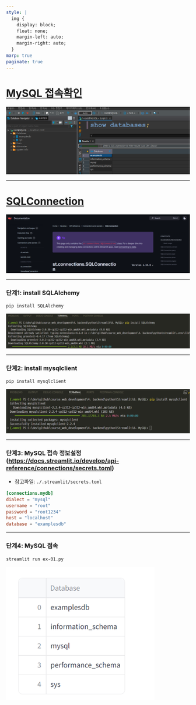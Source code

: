 ```yaml
---
style: |
  img {
    display: block;
    float: none;
    margin-left: auto;
    margin-right: auto;
  }
marp: true
paginate: true
---
```

# [MySQL 접속확인](https://github.com/good593/course_sql/tree/main) 
![alt text](./img/image.png)

---
# [SQLConnection](https://docs.streamlit.io/develop/api-reference/connections/st.connections.sqlconnection)
![alt text](./img/image-1.png)

---
### 단계1: install SQLAlchemy
```shell
pip install SQLAlchemy
```
![alt text](./img/image-2.png)

---
### 단계2: install mysqlclient
```shell
pip install mysqlclient
```
![alt text](./img/image-3.png)

---
### 단계3: MySQL 접속 정보설정(https://docs.streamlit.io/develop/api-reference/connections/secrets.toml)
- 참고파일: `./.streamlit/secrets.toml`
```toml
[connections.mydb]
dialect = "mysql"
username = "root"
password = "root1234"
host = "localhost"
database = "examplesdb"
```

---
### 단계4: MySQL 접속
```shell
streamlit run ex-01.py
```
![alt text](./img/image-4.png)



